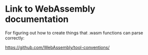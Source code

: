 # Link to WebAssembly documentation
For figuring out how to create things that .wasm functions can parse correctly:

https://github.com/WebAssembly/tool-conventions/